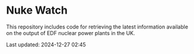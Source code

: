 # Nuke Watch

This repository includes code for retrieving the latest information available on the output of EDF nuclear power plants in the UK.

Last updated: 2024-12-27 02:45